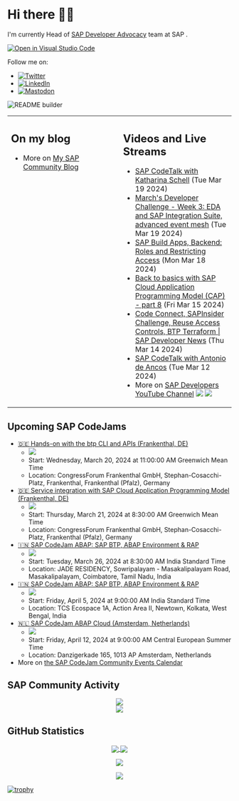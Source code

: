
# Hi there 👋🏼

I'm currently Head of [SAP Developer Advocacy](https://developers.sap.com/developer-advocates.html) team at SAP .

[![Open in Visual Studio Code](https://img.shields.io/badge/Made%20for-VSCode-1f425f.svg)](https://github.dev/jung-thomas/jung-thomas)

Follow me on:
- <a href="https://twitter.com/thomas_jung"><img alt="Twitter" src="https://img.shields.io/badge/thomas_jung-%231DA1F2.svg?style=for-the-badge&logo=Twitter&logoColor=white"/></a>
- <a href="https://www.linkedin.com/in/thomasjungsap/"><img alt="LinkedIn" src="https://img.shields.io/badge/linkedin-%230077B5.svg?style=for-the-badge&logo=linkedin&logoColor=white"/></a>
- <a rel="me" href="https://mastodon.cloud/@thomas_jung"><img alt="Mastodon" src="https://img.shields.io/mastodon/follow/109262551990174478?domain=https%3A%2F%2Fmastodon.cloud%2F&style=social"/></a>

![README builder](https://github.com/jung-thomas/jung-thomas/workflows/README%20builder/badge.svg)

<table><tr><td valign="top" width="50%">
 
## On my blog
- More on [My SAP Community Blog](https://community.sap.com/t5/user/viewprofilepage/user-id/139)
</td>
  
<td valign="top" width="50%">
  
## Videos and Live Streams
- [SAP CodeTalk with Katharina Schell](https://www.youtube.com/watch?v=-MSvDB2dy3A) (Tue Mar 19 2024)
- [March's Developer Challenge - Week 3: EDA and SAP Integration Suite, advanced event mesh](https://www.youtube.com/watch?v=fqBp8_5sy6s) (Tue Mar 19 2024)
- [SAP Build Apps, Backend: Roles and Restricting Access](https://www.youtube.com/watch?v=bMl2TFr4IEM) (Mon Mar 18 2024)
- [Back to basics with SAP Cloud Application Programming Model (CAP) - part 8](https://www.youtube.com/watch?v=8BMASRcs0Hg) (Fri Mar 15 2024)
- [Code Connect, SAPInsider Challenge, Reuse Access Controls, BTP Terraform | SAP Developer News](https://www.youtube.com/watch?v=yP27M5hckIY) (Thu Mar 14 2024)
- [SAP CodeTalk with Antonio de Ancos](https://www.youtube.com/watch?v=C9xdIToRDJo) (Tue Mar 12 2024)
- More on [SAP Developers YouTube Channel](https://www.youtube.com/channel/UCNfmelKDrvRmjYwSi9yvrMg) ![](https://img.shields.io/youtube/channel/views/UCNfmelKDrvRmjYwSi9yvrMg) ![](https://img.shields.io/youtube/channel/subscribers/UCNfmelKDrvRmjYwSi9yvrMg)
</td></tr></table>

## Upcoming SAP CodeJams
- [🇩🇪 Hands-on with the btp CLI and APIs (Frankenthal, DE)](https://community.sap.com/t5/sap-codejam/hands-on-with-the-btp-cli-and-apis-frankenthal-de/ev-p/308295)
  - <img src="https://community.sap.com/t5/image/serverpage/image-id/52112i1B0B7BA7B3F7228B/image-size/thumb?v=v2&px=150" />
  - Start: Wednesday, March 20, 2024 at 11:00:00 AM Greenwich Mean Time
  - Location: CongressForum Frankenthal GmbH, Stephan-Cosacchi-Platz, Frankenthal, Frankenthal (Pfalz), Germany
- [🇩🇪 Service integration with SAP Cloud Application Programming Model (Frankenthal, DE)](https://community.sap.com/t5/sap-codejam/service-integration-with-sap-cloud-application-programming-model/ev-p/308245)
  - <img src="https://community.sap.com/t5/image/serverpage/image-id/51535iD9C82A640B1F4E7E/image-size/thumb?v=v2&px=150" />
  - Start: Thursday, March 21, 2024 at 8:30:00 AM Greenwich Mean Time
  - Location: CongressForum Frankenthal GmbH, Stephan-Cosacchi-Platz, Frankenthal (Pfalz), Germany
- [🇮🇳 SAP CodeJam ABAP: SAP BTP, ABAP Environment & RAP](https://community.sap.com/t5/sap-codejam/sap-codejam-abap-sap-btp-abap-environment-amp-rap/ev-p/13629247)
  - <img src="https://community.sap.com/t5/image/serverpage/image-id/76100i0841D966B15DEBE2/image-size/thumb?v=v2&px=150" />
  - Start: Tuesday, March 26, 2024 at 8:30:00 AM India Standard Time
  - Location: JADE RESIDENCY, Sowripalayam - Masakalipalayam Road, Masakalipalayam, Coimbatore, Tamil Nadu, India
- [🇮🇳 SAP CodeJam ABAP: SAP BTP, ABAP Environment & RAP](https://community.sap.com/t5/sap-codejam/sap-codejam-abap-sap-btp-abap-environment-amp-rap/ev-p/13642504)
  - <img src="https://community.sap.com/t5/image/serverpage/image-id/82797i418D88CB8F0D24D3/image-size/thumb?v=v2&px=150" />
  - Start: Friday, April 5, 2024 at 9:00:00 AM India Standard Time
  - Location: TCS Ecospace 1A, Action Area II, Newtown, Kolkata, West Bengal, India
- [🇳🇱 SAP CodeJam ABAP Cloud (Amsterdam, Netherlands)](https://community.sap.com/t5/sap-codejam/sap-codejam-abap-cloud-amsterdam-netherlands/ev-p/13623951)
  - <img src="https://community.sap.com/t5/image/serverpage/image-id/73480i19DF32BAF066C04C/image-size/thumb?v=v2&px=150" />
  - Start: Friday, April 12, 2024 at 9:00:00 AM Central European Summer Time
  - Location: Danzigerkade 165, 1013 AP Amsterdam, Netherlands
- More on [the SAP CodeJam Community Events Calendar](https://groups.community.sap.com/t5/sap-codejam/eb-p/codejam-events)

## SAP Community Activity
<p align = "center">
<a href="https://community.sap.com/t5/user/viewprofilepage/user-id/139">
  <img align="center" src="https://devrel-tools-prod-scn-badges-srv.cfapps.eu10.hana.ondemand.com/activity/139" />
</a>
</br>
<a href="https://community.sap.com/t5/user/viewprofilepage/user-id/139">
  <img align="center" src="https://devrel-tools-prod-scn-badges-srv.cfapps.eu10.hana.ondemand.com/showcaseBadges/139/390/149/384/674/900" />
</a>
</p>

## GitHub Statistics
<p align = "center">
<a href="https://github.com/anuraghazra/github-readme-stats">
  <img align="center" src="https://github-readme-stats.vercel.app/api?username=jung-thomas&count_private=true&show_icons=true&theme=dark&line_height=27" />
</a>
<a href="https://github.com/anuraghazra/github-readme-stats">
  <img align="center" src="https://github-readme-stats.vercel.app/api/top-langs/?username=jung-thomas&show_icons=true&theme=dark" />
</a>
</p>

<p align = "center">
 <img  src="https://github-readme-streak-stats.herokuapp.com/?user=jung-thomas&show_icons=true&locale=en&layout=compact&theme=dark&line_height=0" />
</p> 

<p align = "center">
 <img src="https://activity-graph.herokuapp.com/graph?username=jung-thomas&theme=redical">
</p> 

[![trophy](https://github-profile-trophy.vercel.app/?username=jung-thomas&theme=onedark)](https://github.com/ryo-ma/github-profile-trophy)


